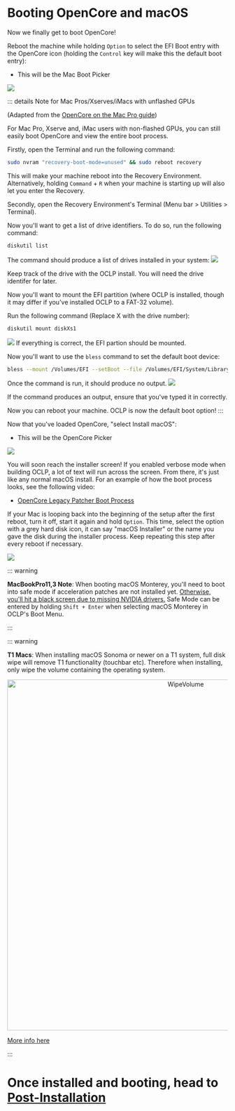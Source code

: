 # Booting OpenCore and macOS

Now we finally get to boot OpenCore!

Reboot the machine while holding `Option` to select the EFI Boot entry with the OpenCore icon (holding the `Control` key will make this the default boot entry):

* This will be the Mac Boot Picker

![](./images/efi-boot.png)

::: details Note for Mac Pros/Xserves/iMacs with unflashed GPUs

(Adapted from the [OpenCore on the Mac Pro guide](https://forums.macrumors.com/threads/opencore-on-the-mac-pro.2207814/))

For Mac Pro, Xserve and, iMac users with non-flashed GPUs, you can still easily boot OpenCore and view the entire boot process.

Firstly, open the Terminal and run the following command:
```sh
sudo nvram "recovery-boot-mode=unused" && sudo reboot recovery
```
This will make your machine reboot into the Recovery Environment. Alternatively, holding `Command` + `R` when your machine is starting up will also let you enter the Recovery.

Secondly, open the Recovery Environment's Terminal (Menu bar > Utilities > Terminal).

Now you'll want to get a list of drive identifiers. To do so, run the following command:
```sh
diskutil list
```
The command should produce a list of drives installed in your system:
![](./images/Unflashed-Boot-1.png)

Keep track of the drive with the OCLP install. You will need the drive identifer for later.

Now you'll want to mount the EFI partition (where OCLP is installed, though it may differ if you've installed OCLP to a FAT-32 volume).

Run the following command (Replace X with the drive number):
```sh
diskutil mount diskXs1
```
![](./images/Unflashed-Boot-2.png)
If everything is correct, the EFI partion should be mounted.

Now you'll want to use the `bless` command to set the default boot device:
```sh
bless --mount /Volumes/EFI --setBoot --file /Volumes/EFI/System/Library/CoreServices/boot.efi
```
Once the command is run, it should produce no output.
![](./images/Unflashed-Boot-3.png)

If the command produces an output, ensure that you've typed it in correctly.

Now you can reboot your machine. OCLP is now the default boot option!
:::

Now that you've loaded OpenCore, "select Install macOS":

* This will be the OpenCore Picker

![](./images/oc-boot.png)

You will soon reach the installer screen! If you enabled verbose mode when building OCLP, a lot of text will run across the screen. From there, it's just like any normal macOS install. For an example of how the boot process looks, see the following video:

* [OpenCore Legacy Patcher Boot Process](https://www.youtube.com/watch?v=AN3zsbQV_n4)

If your Mac is looping back into the beginning of the setup after the first reboot, turn it off, start it again and hold `Option`. This time, select the option with a grey hard disk icon, it can say "macOS Installer" or the name you gave the disk during the installer process. Keep repeating this step after every reboot if necessary.

![](./images/oclp-stuck-firstreboot.png)


::: warning

**MacBookPro11,3 Note**: When booting macOS Monterey, you'll need to boot into safe mode if acceleration patches are not installed yet. [Otherwise, you'll hit a black screen due to missing NVIDIA drivers.](https://github.com/dortania/OpenCore-Legacy-Patcher/issues/522) Safe Mode can be entered by holding `Shift + Enter` when selecting macOS Monterey in OCLP's Boot Menu.

:::

::: warning 

**T1 Macs**: When installing macOS Sonoma or newer on a T1 system, full disk wipe will remove T1 functionality (touchbar etc). Therefore when installing, only wipe the volume containing the operating system.  

<div align="center">
             <img src="./images/wipe-volume.png" alt="WipeVolume" width="800" />
</div>

[More info here](https://dortania.github.io/OpenCore-Legacy-Patcher/TROUBLESHOOTING.html#no-t1-functionality-after-installing-sonoma-or-newer)

:::


# Once installed and booting, head to [Post-Installation](./POST-INSTALL.md)

